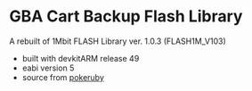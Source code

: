# GBA Cart Backup Flash Library

A rebuilt of 1Mbit FLASH Library ver. 1.0.3 (FLASH1M_V103)
* built with devkitARM release 49
* eabi version 5
* source from [pokeruby](https://github.com/pret/pokeruby)